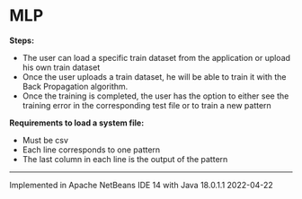 # MLP

**Steps:**
- The user can load a specific train dataset from the application or upload his own train dataset
- Once the user uploads a train dataset, he will be able to train it with the  Back Propagation algorithm.
- Once the training is completed, the user has the option to either see the training error in the corresponding test file or to train a new pattern

**Requirements to load a system file:**
- Must be csv
- Each line corresponds to one pattern
- The last column in each line is the output of the pattern

*****************************************************************************

Implemented in Apache NetBeans IDE 14 with Java 18.0.1.1 2022-04-22
